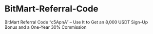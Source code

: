 # BitMart-Referral-Code
BitMart Referral Code “c5ApnA” – Use It to Get an 8,000 USDT Sign-Up Bonus and a One-Year 30% Commission
